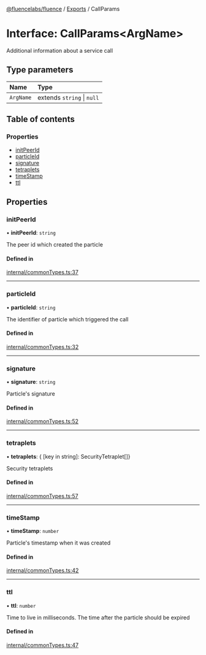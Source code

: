 [@fluencelabs/fluence](../README.md) / [Exports](../modules.md) / CallParams

# Interface: CallParams<ArgName\>

Additional information about a service call

## Type parameters

| Name | Type |
| :------ | :------ |
| `ArgName` | extends `string` \| ``null`` |

## Table of contents

### Properties

- [initPeerId](CallParams.md#initpeerid)
- [particleId](CallParams.md#particleid)
- [signature](CallParams.md#signature)
- [tetraplets](CallParams.md#tetraplets)
- [timeStamp](CallParams.md#timestamp)
- [ttl](CallParams.md#ttl)

## Properties

### initPeerId

• **initPeerId**: `string`

The peer id which created the particle

#### Defined in

[internal/commonTypes.ts:37](https://github.com/fluencelabs/fluence-js/blob/8655605/src/internal/commonTypes.ts#L37)

___

### particleId

• **particleId**: `string`

The identifier of particle which triggered the call

#### Defined in

[internal/commonTypes.ts:32](https://github.com/fluencelabs/fluence-js/blob/8655605/src/internal/commonTypes.ts#L32)

___

### signature

• **signature**: `string`

Particle's signature

#### Defined in

[internal/commonTypes.ts:52](https://github.com/fluencelabs/fluence-js/blob/8655605/src/internal/commonTypes.ts#L52)

___

### tetraplets

• **tetraplets**: { [key in string]: SecurityTetraplet[]}

Security tetraplets

#### Defined in

[internal/commonTypes.ts:57](https://github.com/fluencelabs/fluence-js/blob/8655605/src/internal/commonTypes.ts#L57)

___

### timeStamp

• **timeStamp**: `number`

Particle's timestamp when it was created

#### Defined in

[internal/commonTypes.ts:42](https://github.com/fluencelabs/fluence-js/blob/8655605/src/internal/commonTypes.ts#L42)

___

### ttl

• **ttl**: `number`

Time to live in milliseconds. The time after the particle should be expired

#### Defined in

[internal/commonTypes.ts:47](https://github.com/fluencelabs/fluence-js/blob/8655605/src/internal/commonTypes.ts#L47)
